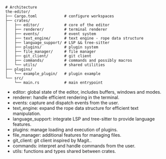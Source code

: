```
# Architecture
the-editor/
├── Cargo.toml            # configure workspaces
├── crates/
│   ├── editor/           # core of the editor
│   ├── renderer/         # terminal renderer
│   ├── events/           # event system
│   ├── text_engine/      # text engine - rope data structure
│   ├── language_support/ # LSP && tree-sitter
│   ├── plugins/          # plugin system
│   ├── file_manager/     # file manager
│   ├── git_client/       # git client
│   ├── commands/         # commands and possibly macros
│   └── utils/            # shared utilities
├── plugins/
│   └── example_plugin/   # plugin example
└── src/
    └── main.rs           # main entrypoint
```

- editor: global state of the editor, includes buffers, windows and modes.
- renderer: handle efficient rendering in the terminal.
- events: capture and dispatch events from the user.
- text_engine: expand the rope data structure for efficient text manipulation.
- language_support: integrate LSP and tree-sitter to provide language features.
- plugins: manage loading and execution of plugins.
- file_manager: additional features for managing files.
- git_client: git client inspired by Magit..
- commands: interpret and handle commands from the user.
- utils: functions and types shared between crates.
